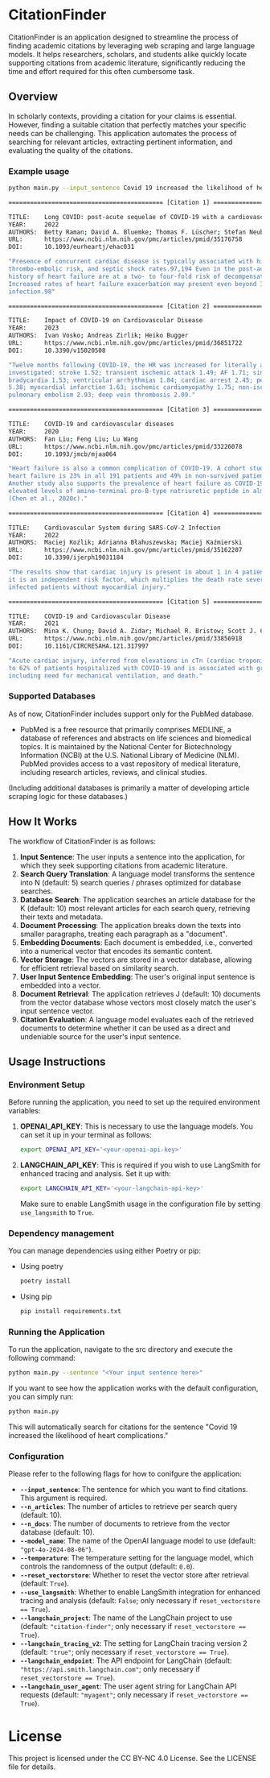 # CitationFinder

CitationFinder is an application designed to streamline the process of finding academic citations by leveraging web scraping and large language models. It helps researchers, scholars, and students alike quickly locate supporting citations from academic literature, significantly reducing the time and effort required for this often cumbersome task.

## Overview

In scholarly contexts, providing a citation for your claims is essential. However, finding a suitable citation that perfectly matches your specific needs can be challenging. This application automates the process of searching for relevant articles, extracting pertinent information, and evaluating the quality of the citations.

### Example usage

```bash
python main.py --input_sentence Covid 19 increased the likelihood of heart complications
```

```bash
=========================================== [Citation 1] ===========================================

TITLE:    Long COVID: post-acute sequelae of COVID-19 with a cardiovascular focus
YEAR:     2022
AUTHORS:  Betty Raman; David A. Bluemke; Thomas F. Lüscher; Stefan Neubauer
URL:      https://www.ncbi.nlm.nih.gov/pmc/articles/pmid/35176758
DOI:      10.1093/eurheartj/ehac031

"Presence of concurrent cardiac disease is typically associated with higher in-hospital mortality,
thrombo-embolic risk, and septic shock rates.97,194 Even in the post-acute period, patients with a
history of heart failure are at a two- to four-fold risk of decompensation and mortality.195,196
Increased rates of heart failure exacerbation may present even beyond 30 days after SARS-CoV2
infection.98"

=========================================== [Citation 2] ===========================================

TITLE:    Impact of COVID-19 on Cardiovascular Disease
YEAR:     2023
AUTHORS:  Ivan Vosko; Andreas Zirlik; Heiko Bugger
URL:      https://www.ncbi.nlm.nih.gov/pmc/articles/pmid/36851722
DOI:      10.3390/v15020508

"Twelve months following COVID-19, the HR was increased for literally all CVDs that were
investigated: stroke 1.52; transient ischemic attack 1.49; AF 1.71; sinus tachycardia 1.84; sinus
bradycardia 1.53; ventricular arrhythmias 1.84; cardiac arrest 2.45; pericarditis 1.85; myocarditis
5.38; myocardial infarction 1.63; ischemic cardiomyopathy 1.75; non-ischemic cardiomyopathy 1.62;
pulmonary embolism 2.93; deep vein thrombosis 2.09."

=========================================== [Citation 3] ===========================================

TITLE:    COVID-19 and cardiovascular diseases
YEAR:     2020
AUTHORS:  Fan Liu; Feng Liu; Lu Wang
URL:      https://www.ncbi.nlm.nih.gov/pmc/articles/pmid/33226078
DOI:      10.1093/jmcb/mjaa064

"Heart failure is also a common complication of COVID-19. A cohort study shows that the incidence of
heart failure is 23% in all 191 patients and 49% in non-survived patients (Zhou et al., 2020a).
Another study also supports the prevalence of heart failure as COVID-19-related complications and
elevated levels of amino-terminal pro-B-type natriuretic peptide in almost half of the patients
(Chen et al., 2020c)."

=========================================== [Citation 4] ===========================================

TITLE:    Cardiovascular System during SARS-CoV-2 Infection
YEAR:     2022
AUTHORS:  Maciej Koźlik; Adrianna Błahuszewska; Maciej Kaźmierski
URL:      https://www.ncbi.nlm.nih.gov/pmc/articles/pmid/35162207
DOI:      10.3390/ijerph19031184

"The results show that cardiac injury is present in about 1 in 4 patients with COVID-19 disease, and
it is an independent risk factor, which multiplies the death rate several times in comparison to
infected patients without myocardial injury."

=========================================== [Citation 5] ===========================================

TITLE:    COVID-19 and Cardiovascular Disease
YEAR:     2021
AUTHORS:  Mina K. Chung; David A. Zidar; Michael R. Bristow; Scott J. Cameron; Timothy Chan; Clifford V. Harding, III; Deborah H. Kwon; Tamanna Singh; John C. Tilton; Emily J. Tsai; Nathan R. Tucker; John Barnard; Joseph Loscalzo
URL:      https://www.ncbi.nlm.nih.gov/pmc/articles/pmid/33856918
DOI:      10.1161/CIRCRESAHA.121.317997

"Acute cardiac injury, inferred from elevations in cTn (cardiac troponin) levels, is reported in 8%
to 62% of patients hospitalized with COVID-19 and is associated with greater disease severity,
including need for mechanical ventilation, and death."
```

### Supported Databases

As of now, CitationFinder includes support only for the PubMed database.

* PubMed is a free resource that primarily comprises MEDLINE, a database of references and abstracts on life sciences and biomedical topics. It is maintained by the National Center for Biotechnology Information (NCBI) at the U.S. National Library of Medicine (NLM). PubMed provides access to a vast repository of medical literature, including research articles, reviews, and clinical studies.

(Including additional databases is primarily a matter of developing article scraping logic for these databases.)

## How It Works

The workflow of CitationFinder is as follows:

1. **Input Sentence**: The user inputs a sentence into the application, for which they seek supporting citations from academic literature.
2. **Search Query Translation**: A language model transforms the sentence into N (default: 5) search queries / phrases optimized for database searches.
3. **Database Search**: The application searches an article database for the K (default: 10) most relevant articles for each search query, retrieving their texts and metadata.
4. **Document Processing**: The application breaks down the texts into smaller paragraphs, treating each paragraph as a "document".
5. **Embedding Documents**: Each document is embedded, i.e., converted into a numerical vector that encodes its semantic content.
6. **Vector Storage**: The vectors are stored in a vector database, allowing for efficient retrieval based on similarity search.
7. **User Input Sentence Embedding**: The user's original input sentence is embedded into a vector.
8. **Document Retrieval**: The application retrieves J (default: 10) documents from the vector database whose vectors most closely match the user's input sentence vector.
9. **Citation Evaluation**: A language model evaluates each of the retrieved documents to determine whether it can be used as a direct and undeniable source for the user's input sentence.

## Usage Instructions

### Environment Setup

Before running the application, you need to set up the required environment variables:

1. **OPENAI_API_KEY**: This is necessary to use the language models. You can set it up in your terminal as follows:
   ```bash
   export OPENAI_API_KEY='<your-openai-api-key>'
   ```

2. **LANGCHAIN_API_KEY**: This is required if you wish to use LangSmith for enhanced tracing and analysis. Set it up with:
   ```bash
   export LANGCHAIN_API_KEY='<your-langchain-api-key>'
   ```

   Make sure to enable LangSmith usage in the configuration file by setting `use_langsmith` to `True`.

### Dependency management

You can manage dependencies using either Poetry or pip:

* Using poetry
  ```bash
  poetry install
  ```

* Using pip
   ```bash
   pip install requirements.txt
   ```

### Running the Application

To run the application, navigate to the src directory and execute the following command:

```bash
python main.py --sentence "<Your input sentence here>"
```

If you want to see how the application works with the default configuration, you can simply run:

```bash
python main.py
```

This will automatically search for citations for the sentence "Covid 19 increased the likelihood of heart complications."

### Configuration

Please refer to the following flags for how to conifgure the application:

- **`--input_sentence`**: The sentence for which you want to find citations. This argument is required.
- **`--n_articles`**: The number of articles to retrieve per search query (default: 10).
- **`--n_docs`**: The number of documents to retrieve from the vector database (default: 10).
- **`--model_name`**: The name of the OpenAI language model to use (default: `"gpt-4o-2024-08-06"`).
- **`--temperature`**: The temperature setting for the language model, which controls the randomness of the output (default: `0.0`).
- **`--reset_vectorstore`**: Whether to reset the vector store after retrieval (default: `True`).
- **`--use_langsmith`**: Whether to enable LangSmith integration for enhanced tracing and analysis (default: `False`; only necessary if `reset_vectorstore == True`).
- **`--langchain_project`**: The name of the LangChain project to use (default: `"citation-finder"`; only necessary if `reset_vectorstore == True`).
- **`--langchain_tracing_v2`**: The setting for LangChain tracing version 2 (default: `"true"`; only necessary if `reset_vectorstore == True`).
- **`--langchain_endpoint`**: The API endpoint for LangChain (default: `"https://api.smith.langchain.com"`; only necessary if `reset_vectorstore == True`).
- **`--langchain_user_agent`**: The user agent string for LangChain API requests (default: `"myagent"`; only necessary if `reset_vectorstore == True`).

# License

This project is licensed under the CC BY-NC 4.0 License. See the LICENSE file for details.
